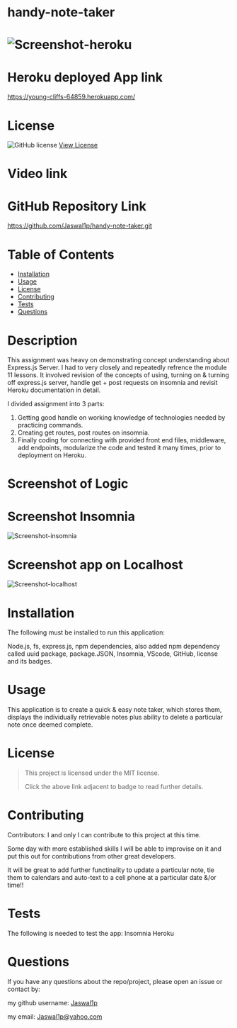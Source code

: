 # handy-note-taker

# ![Screenshot-heroku](https://user-images.githubusercontent.com/92233527/153340242-75de4e22-372d-4793-b125-480294d05b51.png)

# Heroku deployed App link
https://young-cliffs-64859.herokuapp.com/
 
# License 
![GitHub license](https://img.shields.io/badge/License-MIT-yellow.svg) 
[View License](https://opensource.org/licenses/MIT) 

# Video link
 
 
# GitHub Repository Link
 https://github.com/Jaswal1p/handy-note-taker.git

# Table of Contents
 * [Installation](#installation)
 * [Usage](#usage)
 * [License](#license)
 * [Contributing](#Contributing)
 * [Tests](#tests)
 * [Questions](#questions)
 
 # Description
 This assignment was heavy on demonstrating concept understanding about Express.js Server. I had to very closely and repeatedly refrence the module 11 lessons. It involved revision of the concepts of using, turning on & turning off express.js server, handle get + post requests on insomnia and revisit Heroku documentation in detail.

 I divided assignment into 3 parts:

 1. Getting good handle on working knowledge of technologies needed by practicing commands.
 2. Creating get routes, post routes on insomnia.
 3. Finally coding for connecting with provided front end files, middleware, add endpoints, modularize the code and tested it many times, prior to deployment on Heroku.
 
 # Screenshot of Logic

 # Screenshot Insomnia
 ![Screenshot-insomnia](https://user-images.githubusercontent.com/92233527/153342583-b89948eb-a4e7-4d61-a5bc-01a070042751.png)

 # Screenshot app on Localhost 
 ![Screenshot-localhost](https://user-images.githubusercontent.com/92233527/153342692-eae4128c-902e-404c-8594-6f6f30725df1.png)
 
 # Installation
  The following must be installed to run this application:
  
   Node.js, fs, express.js, npm dependencies, also added npm dependency called uuid package, package.JSON, Insomnia, VScode, GitHub, license and its badges.

 # Usage
  This application is to create a quick & easy note taker, which stores them, displays the individually retrievable notes plus ability to delete a particular note once deemed complete.

 # License 
 > This project is licensed under the MIT license.
 >
 > Click the above link adjacent to badge to read further details.
 
 # Contributing

 Contributors: I and only I can contribute to this project at this time.  
 
 Some day with more established skills I will be able to improvise on it and put this out for contributions from other great developers. 

 It will be great to add further functinality to update a particular note, tie them to calendars and auto-text to a cell phone at a particular date &/or time!!

 # Tests
 The following is needed to test the app:
 Insomnia
 Heroku

 # Questions
 If you have any questions about the repo/project, please open an issue or contact by: 
 
 my github username: [Jaswal1p](https://github.com/Jaswal1p) 
 
 my email: Jaswal1p@yahoo.com